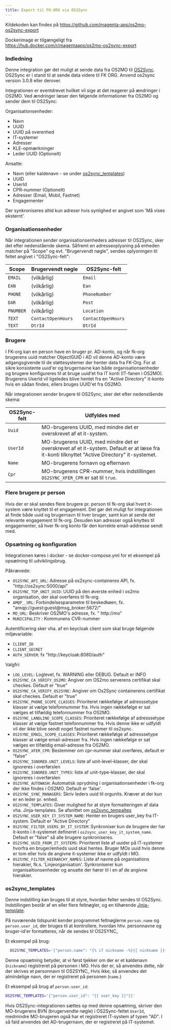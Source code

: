 ```yaml
---
title: Export til FK-ORG via OS2Sync
---
```

Kildekoden kan findes på https://github.com/magenta-aps/os2mo-os2sync-export

Dockerimage er tilgængeligt fra https://hub.docker.com/r/magentaaps/os2mo-os2sync-export
### Indledning

Denne integration gør det muligt at sende data fra OS2MO til [OS2Sync](https://www.os2sync.dk/). OS2Sync er i stand til at sende data videre til FK ORG. Anvend os2sync version 3.0.8 eller derover.

Integrationen er eventdrevet hvilket vil sige at det reagerer på ændringer i OS2MO. Ved ændringer læser den følgende informationer fra OS2MO og sender dem til OS2Sync:


Organisationsenheder:

* Navn
* UUID
* UUID på overenhed
* IT-systemer
* Adresser
* KLE-opmærkninger
* Leder UUID (Optionelt)

Ansatte:

* Navn (eller kaldenavn - se under [os2sync_templates](#os2sync_templates))
* UUID
* UserId
* CPR-nummer (Optionelt)
* Adresser (Email, Mobil, Fastnet)
* Engagementer

Der synkroniseres altid kun adreser hvis synlighed er angivet som 'Må vises eksternt'.

### Organisationsenheder
Når integrationen sender organisationsenheders adresser til OS2Sync, sker det efter nedenstående skema. Såfremt en adresseoplysning på
enheden matcher på "Scope" og evt. "Brugervendt nøgle", sendes
oplysningen til feltet angivet i "OS2Sync-felt":

| Scope     | Brugervendt nøgle  | OS2Sync-felt       |
| --------- | ------------------ | ------------------ |
| `EMAIL`   | (vilkårlig)        | `Email`            |
| `EAN`     | (vilkårlig)        | `Ean`              |
| `PHONE`   | (vilkårlig)        | `PhoneNumber`      |
| `DAR`     | (vilkårlig)        | `Post`             |
| `PNUMBER` | (vilkårlig)        | `Location`         |
| `TEXT`    | `ContactOpenHours` | `ContactOpenHours` |
| `TEXT`    | `DtrId`            | `DtrId`            |



### Brugere
I FK-org kan en person have en bruger pr. AD-konto, og når fk-org brugerens uuid matcher ObjectGUID i AD vil denne AD-konto være adgangsgivende til de støttesystemer der henter data fra FK-Org. For at sikre konsistente uuid'er og brugernavne kan både organisationsenheder og brugere konfigureres til at bruge uuid'et fra IT konti (IT-fanen i OS2MO). Brugerens UserId vil ligeledes blive hentet fra en "Active Directory" it-konto hvis en sådan findes, ellers bruges UUID'et fra OS2MO.

Når integrationen sender brugere til OS2Sync, sker det efter
nedenstående skema:

| OS2Sync-felt    | Udfyldes med |
| - | - |
| `Uuid`| MO-brugerens UUID, med mindre det er overskrevet af et it-system. |
| `UserId` | MO-brugerens UUID, med mindre det er overskrevet af et it-system. Default er at læse fra it-konti tilknyttet "Active Directory" it-systemet. |
| `Name` | MO-brugerens fornavn og efternavn |
| `Cpr`  | MO-brugerens CPR-nummer, hvis indstillingen `OS2SYNC_XFER_CPR` er sat til `true`.|

### Flere brugere pr person

Hvis der er skal sendes flere brugere pr. person til fk-org skal hvert it-system være knyttet til et engagement. Det gør det muligt for integrationen at finde både uuid og brugernavn til hver bruger, samt kun at sende det relevante engagement til fk-org. Desuden kan adresser også knyttes til engagementer, så hver fk-org konto får den korrekte email-addresse sendt med.

### Opsætning og konfiguration

Integrationen køres i docker - se docker-compose.yml for et eksempel på opsætning til udviklingsbrug.

Påkrævede:

- `OS2SYNC_API_URL`: Adresse på os2sync-containeres API, fx. "http://os2sync:5000/api"
- `OS2SYNC_TOP_UNIT_UUID`: UUID på den øverste enhed i os2mo organisation, der skal overføres til fk-org.
- `AMQP__URL`: Forbindelsesparametre til beskedkøen, fx. "amqp://guest:guest@msg_broker:5672/"
- `MO_URL`: Beskriver OS2MO's adresse, fx. " http://mo"
- `MUNICIPALITY` : Kommunens CVR-nummer


Autentificering sker vha. af en keycloak client som skal bruge følgende miljøvariable:

- `CLIENT_ID`
- `CLIENT_SECRET`
- `AUTH_SERVER`: fx "http://keycloak:8080/auth"


Valgfri:

- `LOG_LEVEL`: Loglevel, fx. WARNING eller DEBUG. Default er INFO
- `OS2SYNC_CA_VERIFY_OS2MO`: Angiver om OS2mo serverens certifikat skal checkes. Default er "true"
- `OS2SYNC_CA_VERIFY_OS2SYNC`: Angiver om Os2Sync containerens certifikat skal checkes. Default er "true"
- `OS2SYNC_PHONE_SCOPE_CLASSES`: Prioriteret rækkefølge af adresssetype klasser at vælge telefonnummer fra. Hvis ingen rækkefølge er sat vælges et tilfældig telefonnummer fra OS2MO.
- `OS2SYNC_LANDLINE_SCOPE_CLASSES`: Prioriteret rækkefølge af adresssetype klasser at vælge fastnet telefonnummer fra. Hvis denne ikke er udfyldt vil der ikke blive sendt noget fastnet nummer til os2sync.
- `OS2SYNC_EMAIL_SCOPE_CLASSES`: Prioriteret rækkefølge af adresssetype klasser at vælge email-adresser fra. Hvis ingen rækkefølge er sat vælges en tilfældig email-adresse fra OS2MO.
- `OS2SYNC_XFER_CPR`: Bestemmer om cpr-nummer skal overføres, default er "false"
- `OS2SYNC_IGNORED.UNIT_LEVELS`: liste af unit-level-klasser, der skal ignoreres i overførslen
- `OS2SYNC_IGNORED.UNIT_TYPES`: liste af unit-type-klasser, der skal ignoreres i overførslen
- `OS2SYNC_AUTOWASH`: Automatisk oprydning i organisationsenheder i fk-org der ikke findes i OS2MO. Default er 'false'.
- `OS2SYNC_SYNC_MANAGERS`: Skriv leders uuid til orgunits. Kræver at  der kun er en leder pr. enhed.
- `OS2SYNC_TEMPLATES`: Giver mulighed for at styre formatteringen af data vha. Jinja-templates. Se afsnittet om [os2sync_tempaltes](#os2sync_templates)
- `OS2SYNC_USER_KEY_IT_SYSTEM_NAME`: Henter en brugers user_key fra IT-system. Default er "Active Directory"
- `OS2SYNC_FILTER_USERS_BY_IT_SYSTEM`: Synkroniser kun de brugere der har it-konto i it-systemet defineret i `os2sync_user_key_it_system_name`. Default er "false" så alle brugere synkroniseres.
- `OS2SYNC_UUID_FROM_IT_SYSTEMS`: Prioriteret liste af uuider på IT-systemer hvorfra en bruger/enheds uuid skal hentes. Bruger MOs  uuid hvis denne er tom eller hvis de angivne it-systemer ikke er udfyldt i MO.
- `OS2SYNC_FILTER_HIERARCHY_NAMES`: Liste af navne på organisations hierakier, fk.s. 'Linjeorganisation'. Synkroniserer kun organisaitionsenheder og ansatte der hører til i en af de angivne hierakier.


### os2sync_templates

Denne indstilling kan bruges til at styre, hvordan felter sendes til
OS2Sync. Indstillingen består af en eller flere feltnøgler, og en
tilhørende
[Jinja-template](https://jinja.palletsprojects.com/en/2.11.x/templates/).

På nuværende tidspunkt kender programmet feltnøglerne `person.name` og
`person.user_id`, der bruges til at kontrollere, hvordan hhv.
personnavne og bruger-id'er formatteres, når de sendes til OS2SYNC_

Et eksempel på brug:

```bash
  OS2SYNC_TEMPLATES='{"person.name": "{% if nickname -%}{{ nickname }}{%- else %}{{ name }}{%- endif %}"}'

```

Denne opsætning betyder, at vi først tjekker om der er et kaldenavn (`nickname`) registreret på personen i MO. Hvis der er, så anvendes dette, når der skrives et personnavn til OS2SYNC_ Hvis ikke, så anvendes det almindelige navn, der er registreret på personen (`name`.)

Et eksempel på brug af `person.user_id`:

```bash
OS2SYNC_TEMPLATES='{"person.user_id": "{{ user_key }}"}}'
```

Hvis OS2Sync-integrationen sættes op med denne opsætning, skriver den MO-brugerens BVN (brugervendte nøgle) i  OS2Sync-feltet `UserId`, medmindre MO-brugeren også har et registreret IT-system af typen "AD". I så fald anvendes det AD-brugernavn, der er registreret på IT-systemet.
